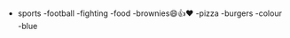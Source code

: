 - sports
  -football
  -fighting
 -food
  -brownies:smile::+1::heart:
  -pizza
  -burgers
 -colour
  -blue
